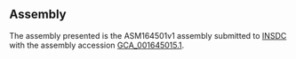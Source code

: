 

Assembly
--------

The assembly presented is the ASM164501v1 assembly submitted to
[INSDC](http://www.insdc.org) with the assembly accession
[GCA\_001645015.1](http://www.ebi.ac.uk/ena/data/view/GCA_001645015.1).
